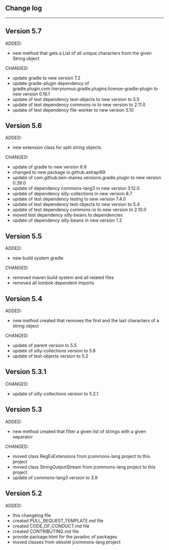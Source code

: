 ## Change log
----------------------

Version 5.7
-------------

ADDED:

- new method that gets a List of all unique characters from the given String object

CHANGED:

- update gradle to new version 7.2
- update gradle-plugin dependency of gradle.plugin.com.hierynomus.gradle.plugins:license-gradle-plugin to new version 0.16.1
- update of test dependency test-objects to new version to 5.5
- update of test dependency commons-io to new version to 2.11.0
- update of test dependency file-worker to new version 5.10

Version 5.6
-------------

ADDED:

- new extension class for split string objects

CHANGED:

- update of gradle to new version 6.9
- changed to new package io.github.astrapi69
- update of com.github.ben-manes.versions.gradle.plugin to new version 0.39.0
- update of dependency commons-lang3 in new version 3.12.0
- update of dependency silly-collections in new version 8.7
- update of test dependency testng to new version 7.4.0
- update of test dependency test-objects to new version to 5.4
- update of test dependency commons-io to new version to 2.10.0
- moved test dependency silly-beans to dependencies
- update of dependency silly-beans in new version 1.2

Version 5.5
-------------

ADDED:
 
- new build system gradle

CHANGED:

- removed maven build system and all related files
- removed all lombok dependent imports

Version 5.4
-------------

ADDED:
 
- new method created that removes the first and the last characters of a string object

CHANGED:

- update of parent version to 5.5
- update of silly-collections version to 5.6
- update of test-objects version to 5.2

Version 5.3.1
-------------

CHANGED:

- update of silly-collections version to 5.2.1

Version 5.3
-------------

ADDED:
 
- new method created that filter a given list of strings with a given separator

CHANGED:

- moved class RegExExtensions from jcommons-lang project to this project
- moved class StringOutputStream from jcommons-lang project to this project
- update of commons-lang3 version to 3.9

Version 5.2
-------------

ADDED:
 
- this changelog file
- created PULL_REQUEST_TEMPLATE.md file
- created CODE_OF_CONDUCT.md file
- created CONTRIBUTING.md file
- provide package.html for the javadoc of packages
- moved classes from obsolet jcommons-lang project


